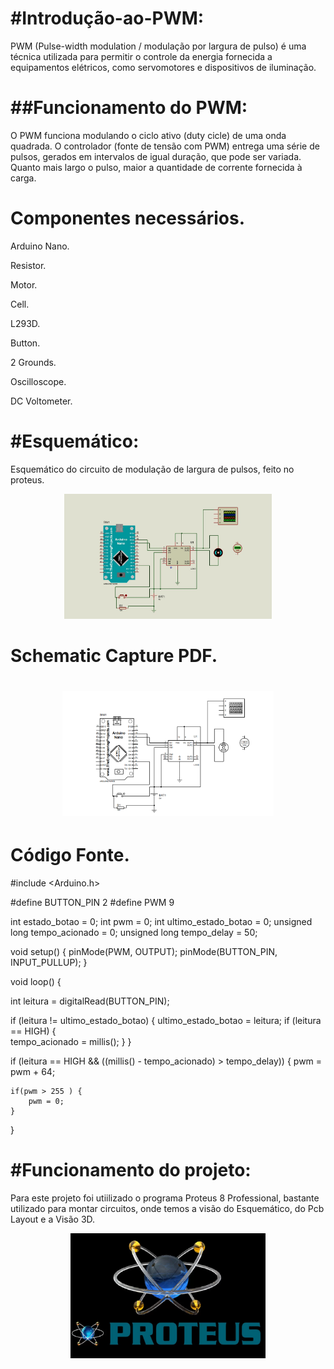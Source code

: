 <h1>#Introdução-ao-PWM:</h1>
<p>PWM (Pulse-width modulation / modulação por largura de pulso) é uma técnica utilizada para permitir o controle da energia fornecida a equipamentos elétricos, como servomotores e dispositivos de iluminação.<p>
<h1>##Funcionamento do PWM:</h1>
<p>O PWM funciona modulando o ciclo ativo (duty cicle) de uma onda quadrada.  O controlador (fonte de tensão com PWM) entrega uma série de pulsos, gerados em intervalos de igual duração, que pode ser variada. Quanto mais largo o pulso, maior a quantidade de corrente fornecida à carga.<p>


<h1>Componentes necessários.</h1>

<p>Arduino Nano.<p>
<p>Resistor.<p>
<p>Motor.<p>
<p>Cell.<p>
<p>L293D.<p>
<p>Button.<p>
<p>2 Grounds.<p>
<p>Oscilloscope.<p>
<p>DC Voltometer.<p>

<h1>#Esquemático: </h1>

<p>Esquemático do circuito de modulação de largura de pulsos, feito no proteus.<p>


<div align=center>

<img height="200em" src="./img/pwm.png">

</div>

<h1>Schematic Capture PDF.<h1>

<div align=center>

<img height="200em" src="./schematics/pwm-controller-schematic.PNG">

</div>

<h1>Código Fonte.</h1>

#include <Arduino.h>


#define BUTTON_PIN 2
#define PWM 9


int estado_botao = 0;
int pwm = 0;
int ultimo_estado_botao = 0;
unsigned long tempo_acionado = 0;
unsigned long tempo_delay = 50;

void setup() {
  pinMode(PWM, OUTPUT);
  pinMode(BUTTON_PIN, INPUT_PULLUP);
}

void loop() {

  int leitura = digitalRead(BUTTON_PIN);

  if (leitura != ultimo_estado_botao) {
    ultimo_estado_botao = leitura;
    if (leitura == HIGH) {  
      tempo_acionado = millis();
    }
  }

  if (leitura == HIGH && ((millis() - tempo_acionado) > tempo_delay)) {
    pwm = pwm + 64;

    if(pwm > 255 ) {
        pwm = 0;
    }
  }

 <h1> #Funcionamento do projeto: </h1>
  <p>Para este projeto foi utiilizado o programa Proteus 8 Professional, bastante utilizado para montar circuitos, onde temos a visão do Esquemático, do Pcb Layout e a Visão 3D.<p>

<div align=center>

<img height="200em" src="./img/proteus.png">

</div>